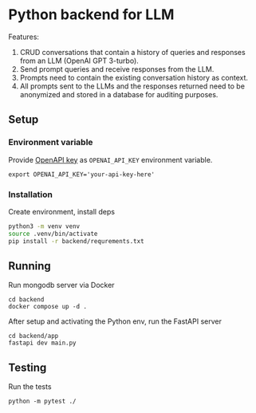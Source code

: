 # Python backend for LLM

Features:

1. CRUD conversations that contain a history of queries and responses from an LLM (OpenAI GPT 3-turbo).
2. Send prompt queries and receive responses from the LLM. 
3. Prompts need to contain the existing conversation history as context.
4. All prompts sent to the LLMs and the responses returned need to be anonymized and stored in a database for auditing purposes.

## Setup

### Environment variable 

Provide [OpenAPI key](https://platform.openai.com/docs/quickstart) as `OPENAI_API_KEY` environment variable. 

    export OPENAI_API_KEY='your-api-key-here'

### Installation

Create environment, install deps 

```bash 
python3 -m venv venv
source .venv/bin/activate
pip install -r backend/requrements.txt
```

## Running 

Run mongodb server via Docker

    cd backend
    docker compose up -d .

After setup and activating the Python env, run the FastAPI server

    cd backend/app
    fastapi dev main.py

## Testing

Run the tests

    python -m pytest ./ 


